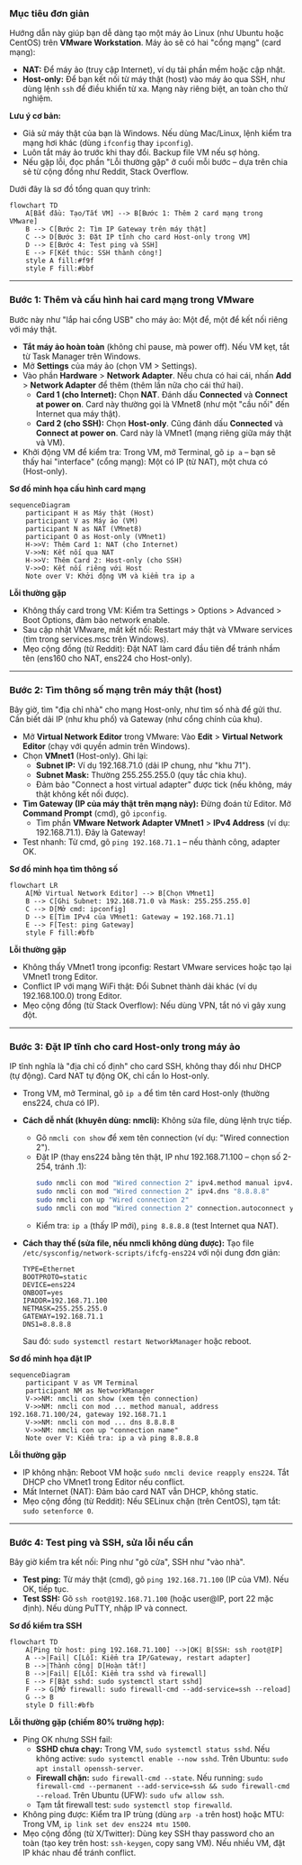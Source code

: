 ### **Mục tiêu đơn giản**

Hướng dẫn này giúp bạn dễ dàng tạo một máy ảo Linux (như Ubuntu hoặc CentOS) trên **VMware Workstation**. Máy ảo sẽ có hai "cổng mạng" (card mạng):

- **NAT:** Để máy ảo (truy cập Internet), ví dụ tải phần mềm hoặc cập nhật.
- **Host-only:** Để bạn kết nối từ máy thật (host) vào máy ảo qua SSH, như dùng lệnh `ssh` để điều khiển từ xa. Mạng này riêng biệt, an toàn cho thử nghiệm.

**Lưu ý cơ bản:**
- Giả sử máy thật của bạn là Windows. Nếu dùng Mac/Linux, lệnh kiểm tra mạng hơi khác (dùng `ifconfig` thay `ipconfig`).
- Luôn tắt máy ảo trước khi thay đổi. Backup file VM nếu sợ hỏng.
- Nếu gặp lỗi, đọc phần "Lỗi thường gặp" ở cuối mỗi bước – dựa trên chia sẻ từ cộng đồng như Reddit, Stack Overflow.

Dưới đây là sơ đồ tổng quan quy trình:

```mermaid
flowchart TD
    A[Bắt đầu: Tạo/Tắt VM] --> B[Bước 1: Thêm 2 card mạng trong VMware]
    B --> C[Bước 2: Tìm IP Gateway trên máy thật]
    C --> D[Bước 3: Đặt IP tĩnh cho card Host-only trong VM]
    D --> E[Bước 4: Test ping và SSH]
    E --> F[Kết thúc: SSH thành công!]
    style A fill:#f9f
    style F fill:#bbf
```

-----

### **Bước 1: Thêm và cấu hình hai card mạng trong VMware**

Bước này như "lắp hai cổng USB" cho máy ảo: Một để, một để kết nối riêng với máy thật.

- **Tắt máy ảo hoàn toàn** (không chỉ pause, mà power off). Nếu VM kẹt, tắt từ Task Manager trên Windows.
- Mở **Settings** của máy ảo (chọn VM > Settings).
- Vào phần **Hardware** > **Network Adapter**. Nếu chưa có hai cái, nhấn **Add** > **Network Adapter** để thêm (thêm lần nữa cho cái thứ hai).
  - **Card 1 (cho Internet):** Chọn **NAT**. Đánh dấu **Connected** và **Connect at power on**. Card này thường gọi là VMnet8 (như một "cầu nối" đến Internet qua máy thật).
  - **Card 2 (cho SSH):** Chọn **Host-only**. Cũng đánh dấu **Connected** và **Connect at power on**. Card này là VMnet1 (mạng riêng giữa máy thật và VM).
- Khởi động VM để kiểm tra: Trong VM, mở Terminal, gõ `ip a` – bạn sẽ thấy hai "interface" (cổng mạng): Một có IP (từ NAT), một chưa có (Host-only).

**Sơ đồ minh họa cấu hình card mạng**

```mermaid
sequenceDiagram
    participant H as Máy thật (Host)
    participant V as Máy ảo (VM)
    participant N as NAT (VMnet8)
    participant O as Host-only (VMnet1)
    H->>V: Thêm Card 1: NAT (cho Internet)
    V->>N: Kết nối qua NAT
    H->>V: Thêm Card 2: Host-only (cho SSH)
    V->>O: Kết nối riêng với Host
    Note over V: Khởi động VM và kiểm tra ip a
```

**Lỗi thường gặp**
- Không thấy card trong VM: Kiểm tra Settings > Options > Advanced > Boot Options, đảm bảo network enable.
- Sau cập nhật VMware, mất kết nối: Restart máy thật và VMware services (tìm trong services.msc trên Windows).
- Mẹo cộng đồng (từ Reddit): Đặt NAT làm card đầu tiên để tránh nhầm tên (ens160 cho NAT, ens224 cho Host-only).

-----

### **Bước 2: Tìm thông số mạng trên máy thật (host)**

Bây giờ, tìm "địa chỉ nhà" cho mạng Host-only, như tìm số nhà để gửi thư. Cần biết dải IP (như khu phố) và Gateway (như cổng chính của khu).

- Mở **Virtual Network Editor** trong VMware: Vào **Edit** > **Virtual Network Editor** (chạy với quyền admin trên Windows).
- Chọn **VMnet1** (Host-only). Ghi lại:
  - **Subnet IP:** Ví dụ 192.168.71.0 (dải IP chung, như "khu 71").
  - **Subnet Mask:** Thường 255.255.255.0 (quy tắc chia khu).
  - Đảm bảo "Connect a host virtual adapter" được tick (nếu không, máy thật không kết nối được).
- **Tìm Gateway (IP của máy thật trên mạng này):** Đừng đoán từ Editor. Mở **Command Prompt** (cmd), gõ `ipconfig`.
  - Tìm phần **VMware Network Adapter VMnet1** > **IPv4 Address** (ví dụ: 192.168.71.1). Đây là Gateway!
- Test nhanh: Từ cmd, gõ `ping 192.168.71.1` – nếu thành công, adapter OK.

**Sơ đồ minh họa tìm thông số**

```mermaid
flowchart LR
    A[Mở Virtual Network Editor] --> B[Chọn VMnet1]
    B --> C[Ghi Subnet: 192.168.71.0 và Mask: 255.255.255.0]
    C --> D[Mở cmd: ipconfig]
    D --> E[Tìm IPv4 của VMnet1: Gateway = 192.168.71.1]
    E --> F[Test: ping Gateway]
    style F fill:#bfb
```

**Lỗi thường gặp**
- Không thấy VMnet1 trong ipconfig: Restart VMware services hoặc tạo lại VMnet1 trong Editor.
- Conflict IP với mạng WiFi thật: Đổi Subnet thành dải khác (ví dụ 192.168.100.0) trong Editor.
- Mẹo cộng đồng (từ Stack Overflow): Nếu dùng VPN, tắt nó vì gây xung đột.

-----

### **Bước 3: Đặt IP tĩnh cho card Host-only trong máy ảo**

IP tĩnh nghĩa là "địa chỉ cố định" cho card SSH, không thay đổi như DHCP (tự động). Card NAT tự động OK, chỉ cần lo Host-only.

- Trong VM, mở Terminal, gõ `ip a` để tìm tên card Host-only (thường ens224, chưa có IP).
- **Cách dễ nhất (khuyên dùng: nmcli):** Không sửa file, dùng lệnh trực tiếp.
  - Gõ `nmcli con show` để xem tên connection (ví dụ: "Wired connection 2").
  - Đặt IP (thay ens224 bằng tên thật, IP như 192.168.71.100 – chọn số 2-254, tránh .1):
    ```bash
    sudo nmcli con mod "Wired connection 2" ipv4.method manual ipv4.addresses 192.168.71.100/24 ipv4.gateway 192.168.71.1
    sudo nmcli con mod "Wired connection 2" ipv4.dns "8.8.8.8"
    sudo nmcli con up "Wired connection 2"
    sudo nmcli con mod "Wired connection 2" connection.autoconnect yes  # Tự connect sau reboot
    ```
  - Kiểm tra: `ip a` (thấy IP mới), `ping 8.8.8.8` (test Internet qua NAT).

- **Cách thay thế (sửa file, nếu nmcli không dùng được):** Tạo file `/etc/sysconfig/network-scripts/ifcfg-ens224` với nội dung đơn giản:
  ```
  TYPE=Ethernet
  BOOTPROTO=static
  DEVICE=ens224
  ONBOOT=yes
  IPADDR=192.168.71.100
  NETMASK=255.255.255.0
  GATEWAY=192.168.71.1
  DNS1=8.8.8.8
  ```
  Sau đó: `sudo systemctl restart NetworkManager` hoặc reboot.

**Sơ đồ minh họa đặt IP**

```mermaid
sequenceDiagram
    participant V as VM Terminal
    participant NM as NetworkManager
    V->>NM: nmcli con show (xem tên connection)
    V->>NM: nmcli con mod ... method manual, address 192.168.71.100/24, gateway 192.168.71.1
    V->>NM: nmcli con mod ... dns 8.8.8.8
    V->>NM: nmcli con up "connection name"
    Note over V: Kiểm tra: ip a và ping 8.8.8.8
```

**Lỗi thường gặp**
- IP không nhận: Reboot VM hoặc `sudo nmcli device reapply ens224`. Tắt DHCP cho VMnet1 trong Editor nếu conflict.
- Mất Internet (NAT): Đảm bảo card NAT vẫn DHCP, không static.
- Mẹo cộng đồng (từ Reddit): Nếu SELinux chặn (trên CentOS), tạm tắt: `sudo setenforce 0`.

-----

### **Bước 4: Test ping và SSH, sửa lỗi nếu cần**

Bây giờ kiểm tra kết nối: Ping như "gõ cửa", SSH như "vào nhà".

- **Test ping:** Từ máy thật (cmd), gõ `ping 192.168.71.100` (IP của VM). Nếu OK, tiếp tục.
- **Test SSH:** Gõ `ssh root@192.168.71.100` (hoặc user@IP, port 22 mặc định). Nếu dùng PuTTY, nhập IP và connect.

**Sơ đồ kiểm tra SSH**

```mermaid
flowchart TD
    A[Ping từ host: ping 192.168.71.100] -->|OK| B[SSH: ssh root@IP]
    A -->|Fail| C[Lỗi: Kiểm tra IP/Gateway, restart adapter]
    B -->|Thành công| D[Hoàn tất!]
    B -->|Fail| E[Lỗi: Kiểm tra sshd và firewall]
    E --> F[Bật sshd: sudo systemctl start sshd]
    F --> G[Mở firewall: sudo firewall-cmd --add-service=ssh --reload]
    G --> B
    style D fill:#bfb
```

**Lỗi thường gặp (chiếm 80% trường hợp):**
- Ping OK nhưng SSH fail:
  - **SSHD chưa chạy:** Trong VM, `sudo systemctl status sshd`. Nếu không active: `sudo systemctl enable --now sshd`. Trên Ubuntu: `sudo apt install openssh-server`.
  - **Firewall chặn:** `sudo firewall-cmd --state`. Nếu running: `sudo firewall-cmd --permanent --add-service=ssh && sudo firewall-cmd --reload`. Trên Ubuntu (UFW): `sudo ufw allow ssh`.
  - Tạm tắt firewall test: `sudo systemctl stop firewalld`.
- Không ping được: Kiểm tra IP trùng (dùng `arp -a` trên host) hoặc MTU: Trong VM, `ip link set dev ens224 mtu 1500`.
- Mẹo cộng đồng (từ X/Twitter): Dùng key SSH thay password cho an toàn (tạo key trên host: `ssh-keygen`, copy sang VM). Nếu nhiều VM, đặt IP khác nhau để tránh conflict.
